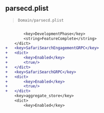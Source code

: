 ## parsecd.plist

> `Domain/parsecd.plist`

```diff

 		<key>DevelopmentPhase</key>
 		<string>FeatureComplete</string>
 	</dict>
+	<key>SafariSearchEngagementGRPC</key>
+	<dict>
+		<key>Enabled</key>
+		<true/>
+	</dict>
+	<key>SafariSearchGRPC</key>
+	<dict>
+		<key>Enabled</key>
+		<true/>
+	</dict>
 	<key>aggregate_store</key>
 	<dict>
 		<key>Enabled</key>

```
